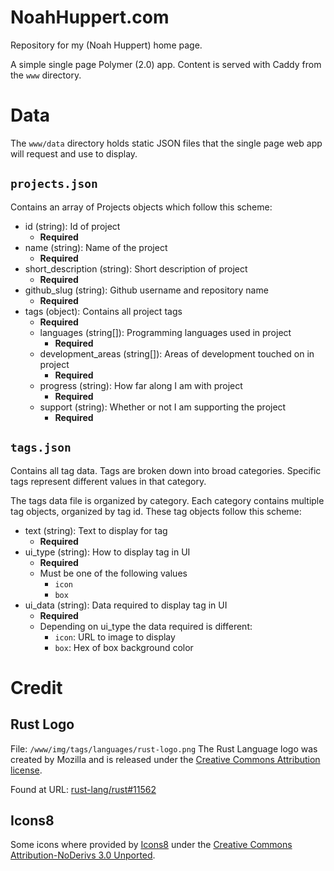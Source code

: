 # NoahHuppert.com
Repository for my (Noah Huppert) home page.

A simple single page Polymer (2.0) app. Content is served with Caddy from the `www` directory.

# Data
The `www/data` directory holds static JSON files that the single page web app will request and use to display.

## `projects.json`
Contains an array of Projects objects which follow this scheme:
- id (string): Id of project
    - **Required**
- name (string): Name of the project
    - **Required**
- short_description (string): Short description of project
    - **Required**
- github_slug (string): Github username and repository name
    - **Required**
- tags (object): Contains all project tags
    - **Required**
    - languages (string[]): Programming languages used in project
        - **Required**
    - development_areas (string[]): Areas of development touched on in project
        - **Required**
    - progress (string): How far along I am with project
        - **Required**
    - support (string): Whether or not I am supporting the project
        - **Required**

## `tags.json`
Contains all tag data. Tags are broken down into broad categories. Specific tags represent different values in that
category.

The tags data file is organized by category. Each category contains multiple tag objects, organized by tag id. These tag
objects follow this scheme:

- text (string): Text to display for tag
    - **Required**
- ui_type (string): How to display tag in UI
    - **Required**
    - Must be one of the following values
        - `icon`
        - `box`
- ui_data (string): Data required to display tag in UI
    - **Required**
    - Depending on ui_type the data required is different:
        - `icon`: URL to image to display
        - `box`: Hex of box background color

# Credit
## Rust Logo
File: `/www/img/tags/languages/rust-logo.png`
The Rust Language logo was created by Mozilla and is released under the [Creative Commons Attribution license](https://creativecommons.org/licenses/by/4.0/).

Found at URL: [rust-lang/rust#11562](https://github.com/rust-lang/rust/issues/11562)

## Icons8
Some icons where provided by [Icons8](https://icons8.com/) under the [Creative Commons Attribution-NoDerivs 3.0 Unported](https://creativecommons.org/licenses/by-nd/3.0/).

